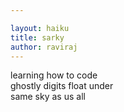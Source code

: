 ```yaml
---

layout: haiku
title: sarky
author: raviraj
---
```

learning how to code<br>
ghostly digits float under<br>
same sky as us all<br>

